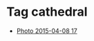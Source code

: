 <!--
title: Tag cathedral
date: 2020-06-28T14:51:44.713Z
tags:
-->
# Tag cathedral

 * [Photo 2015-04-08 17](115863904707.md)